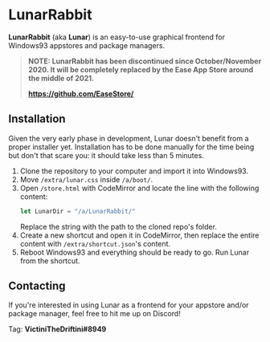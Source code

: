 
# LunarRabbit
**LunarRabbit** (aka **Lunar**) is an easy-to-use graphical frontend for Windows93 appstores and package managers.

> **NOTE: LunarRabbit has been discontinued since October/November 2020. It will be completely replaced by the Ease App Store around the middle of 2021.**
> 
> **https://github.com/EaseStore/**

## Installation
Given the very early phase in development, Lunar doesn't benefit from a proper installer yet. Installation has to be done manually for the time being but don't that scare you: it should take less than 5 minutes.

1. Clone the repository to your computer and import it into Windows93.
2. Move `/extra/lunar.css` inside `/a/boot/`.
3. Open `/store.html` with CodeMirror and locate the line with the following content:
    ```js
    let LunarDir = "/a/LunarRabbit/"
    ```
    Replace the string with the path to the cloned repo's folder.
4. Create a new shortcut and open it in CodeMirror, then replace the entire content with `/extra/shortcut.json`'s content.
5. Reboot Windows93 and everything should be ready to go. Run Lunar from the shortcut.

## Contacting
If you're interested in using Lunar as a frontend for your appstore and/or package manager, feel free to hit me up on Discord!

Tag: **VictiniTheDriftini#8949**
